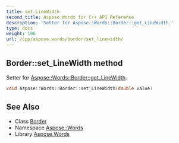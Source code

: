 ```yaml
---
title: set_LineWidth
second_title: Aspose.Words for C++ API Reference
description: 'Setter for Aspose::Words::Border::get_LineWidth.'
type: docs
weight: 196
url: /cpp/aspose.words/border/set_linewidth/
---
```

## Border::set_LineWidth method


Setter for [Aspose::Words::Border::get_LineWidth](../get_linewidth/).

```cpp
void Aspose::Words::Border::set_LineWidth(double value)
```

## See Also

* Class [Border](../)
* Namespace [Aspose::Words](../../)
* Library [Aspose.Words](../../../)
